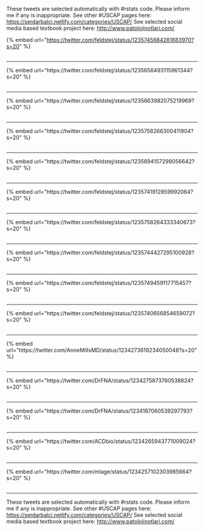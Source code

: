 

These tweets are selected automatically with #rstats code. Please inform me if any is inappropriate.
See other #USCAP pages here: https://serdarbalci.netlify.com/categories/USCAP/ 
See selected social media based textbook project here: http://www.patolojinotlari.com/

{% embed url="https://twitter.com/feldstej/status/1235745684281683970?s=20" %}<br>
<br>
<hr>
{% embed url="https://twitter.com/feldstej/status/1235656493115961344?s=20" %}<br>
<br>
<hr>
{% embed url="https://twitter.com/feldstej/status/1235663982075219969?s=20" %}<br>
<br>
<hr>
{% embed url="https://twitter.com/feldstej/status/1235758266300411904?s=20" %}<br>
<br>
<hr>
{% embed url="https://twitter.com/feldstej/status/1235694157299056642?s=20" %}<br>
<br>
<hr>
{% embed url="https://twitter.com/feldstej/status/1235741912859992064?s=20" %}<br>
<br>
<hr>
{% embed url="https://twitter.com/feldstej/status/1235758264333340673?s=20" %}<br>
<br>
<hr>
{% embed url="https://twitter.com/feldstej/status/1235744427295100928?s=20" %}<br>
<br>
<hr>
{% embed url="https://twitter.com/feldstej/status/1235749459117715457?s=20" %}<br>
<br>
<hr>
{% embed url="https://twitter.com/feldstej/status/1235740656854659072?s=20" %}<br>
<br>
<hr>
{% embed url="https://twitter.com/AnneMillsMD/status/1234273619234050048?s=20" %}<br>
<br>
<hr>
{% embed url="https://twitter.com/DrFNA/status/1234275873760538624?s=20" %}<br>
<br>
<hr>
{% embed url="https://twitter.com/DrFNA/status/1234187060539297793?s=20" %}<br>
<br>
<hr>
{% embed url="https://twitter.com/ACDbio/status/1234265943771009024?s=20" %}<br>
<br>
<hr>
{% embed url="https://twitter.com/mlage/status/1234257102303985664?s=20" %}<br>
<br>
<hr>


These tweets are selected automatically with #rstats code. Please inform me if any is inappropriate.
See other #USCAP pages here: https://serdarbalci.netlify.com/categories/USCAP/ 
See selected social media based textbook project here: http://www.patolojinotlari.com/
